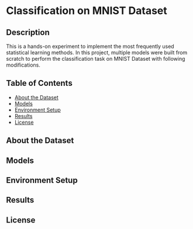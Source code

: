 # Classification on MNIST Dataset

## Description
This is a hands-on experiment to implement the most frequently used statistical learning methods.
In this project, multiple models were built from scratch to perform the classification task on MNIST Dataset with following modifications. 


## Table of Contents 
- [About the Dataset](#about-the-dataset)
- [Models](#models)
- [Environment Setup](#environment-setup)
- [Results](#results)
- [License](#license)

## About the Dataset

## Models

## Environment Setup

## Results

## License

